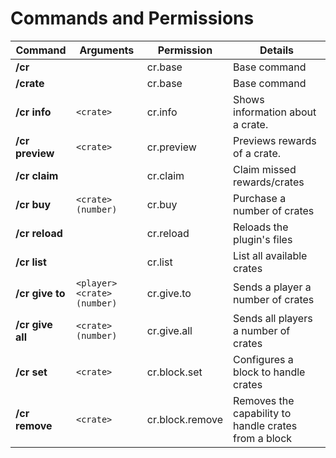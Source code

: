 # Commands and Permissions

| **Command**      | **Arguments**               | **Permission**  | **Details**                                          |
| ---------------- | --------------------------- | --------------- | ---------------------------------------------------- |
| **/cr**          |                             | cr.base         | Base command                                         |
| **/crate**       |                             | cr.base         | Base command                                         |
| **/cr info**     | `<crate>`                   | cr.info         | Shows information about a crate.                     |
| **/cr preview**  | `<crate>`                   | cr.preview      | Previews rewards of a crate.                         |
| **/cr claim**    |                             | cr.claim        | Claim missed rewards/crates                          |
| **/cr buy**      | `<crate> (number)`          | cr.buy          | Purchase a number of crates                          |
| **/cr reload**   |                             | cr.reload       | Reloads the plugin's files                           |
| **/cr list**     |                             | cr.list         | List all available crates                            |
| **/cr give to**  | `<player> <crate> (number)` | cr.give.to      | Sends a player a number of crates                    |
| **/cr give all** | `<crate> (number)`          | cr.give.all     | Sends all players a number of crates                 |
| **/cr set**      | `<crate>`                   | cr.block.set    | Configures a block to handle crates                  |
| **/cr remove**   | `<crate>`                   | cr.block.remove | Removes the capability to handle crates from a block |

